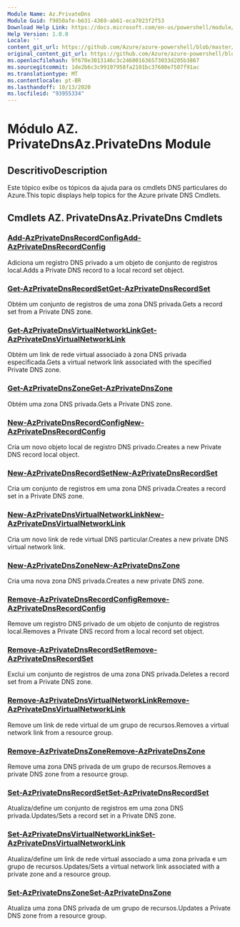 ```yaml
---
Module Name: Az.PrivateDns
Module Guid: f9850afe-b631-4369-ab61-eca7023f2f53
Download Help Link: https://docs.microsoft.com/en-us/powershell/module/az.privatedns
Help Version: 1.0.0
Locale: ''
content_git_url: https://github.com/Azure/azure-powershell/blob/master/src/PrivateDns/PrivateDns/help/Az.PrivateDNS.md
original_content_git_url: https://github.com/Azure/azure-powershell/blob/master/src/PrivateDns/PrivateDns/help/Az.PrivateDNS.md
ms.openlocfilehash: 9f670e3013146c3c246001636573033d205b3867
ms.sourcegitcommit: 1de2b6c3c99197958fa2101bc37680e7507f91ac
ms.translationtype: MT
ms.contentlocale: pt-BR
ms.lasthandoff: 10/13/2020
ms.locfileid: "93955334"
---
```

# <span data-ttu-id="9298f-101">Módulo AZ. PrivateDns</span><span class="sxs-lookup"><span data-stu-id="9298f-101">Az.PrivateDns Module</span></span>
## <span data-ttu-id="9298f-102">Descritivo</span><span class="sxs-lookup"><span data-stu-id="9298f-102">Description</span></span>
<span data-ttu-id="9298f-103">Este tópico exibe os tópicos da ajuda para os cmdlets DNS particulares do Azure.</span><span class="sxs-lookup"><span data-stu-id="9298f-103">This topic displays help topics for the Azure private DNS Cmdlets.</span></span>

## <span data-ttu-id="9298f-104">Cmdlets AZ. PrivateDns</span><span class="sxs-lookup"><span data-stu-id="9298f-104">Az.PrivateDns Cmdlets</span></span>
### [<span data-ttu-id="9298f-105">Add-AzPrivateDnsRecordConfig</span><span class="sxs-lookup"><span data-stu-id="9298f-105">Add-AzPrivateDnsRecordConfig</span></span>](Add-AzPrivateDnsRecordConfig.md)
<span data-ttu-id="9298f-106">Adiciona um registro DNS privado a um objeto de conjunto de registros local.</span><span class="sxs-lookup"><span data-stu-id="9298f-106">Adds a Private DNS record to a local record set object.</span></span>

### [<span data-ttu-id="9298f-107">Get-AzPrivateDnsRecordSet</span><span class="sxs-lookup"><span data-stu-id="9298f-107">Get-AzPrivateDnsRecordSet</span></span>](Get-AzPrivateDnsRecordSet.md)
<span data-ttu-id="9298f-108">Obtém um conjunto de registros de uma zona DNS privada.</span><span class="sxs-lookup"><span data-stu-id="9298f-108">Gets a record set from a Private DNS zone.</span></span>

### [<span data-ttu-id="9298f-109">Get-AzPrivateDnsVirtualNetworkLink</span><span class="sxs-lookup"><span data-stu-id="9298f-109">Get-AzPrivateDnsVirtualNetworkLink</span></span>](Get-AzPrivateDnsVirtualNetworkLink.md)
<span data-ttu-id="9298f-110">Obtém um link de rede virtual associado à zona DNS privada especificada.</span><span class="sxs-lookup"><span data-stu-id="9298f-110">Gets a virtual network link associated with the specified Private DNS zone.</span></span>

### [<span data-ttu-id="9298f-111">Get-AzPrivateDnsZone</span><span class="sxs-lookup"><span data-stu-id="9298f-111">Get-AzPrivateDnsZone</span></span>](Get-AzPrivateDnsZone.md)
<span data-ttu-id="9298f-112">Obtém uma zona DNS privada.</span><span class="sxs-lookup"><span data-stu-id="9298f-112">Gets a Private DNS zone.</span></span>

### [<span data-ttu-id="9298f-113">New-AzPrivateDnsRecordConfig</span><span class="sxs-lookup"><span data-stu-id="9298f-113">New-AzPrivateDnsRecordConfig</span></span>](New-AzPrivateDnsRecordConfig.md)
<span data-ttu-id="9298f-114">Cria um novo objeto local de registro DNS privado.</span><span class="sxs-lookup"><span data-stu-id="9298f-114">Creates a new Private DNS record local object.</span></span>

### [<span data-ttu-id="9298f-115">New-AzPrivateDnsRecordSet</span><span class="sxs-lookup"><span data-stu-id="9298f-115">New-AzPrivateDnsRecordSet</span></span>](New-AzPrivateDnsRecordSet.md)
<span data-ttu-id="9298f-116">Cria um conjunto de registros em uma zona DNS privada.</span><span class="sxs-lookup"><span data-stu-id="9298f-116">Creates a record set in a Private DNS zone.</span></span>

### [<span data-ttu-id="9298f-117">New-AzPrivateDnsVirtualNetworkLink</span><span class="sxs-lookup"><span data-stu-id="9298f-117">New-AzPrivateDnsVirtualNetworkLink</span></span>](New-AzPrivateDnsVirtualNetworkLink.md)
<span data-ttu-id="9298f-118">Cria um novo link de rede virtual DNS particular.</span><span class="sxs-lookup"><span data-stu-id="9298f-118">Creates a new private DNS virtual network link.</span></span>

### [<span data-ttu-id="9298f-119">New-AzPrivateDnsZone</span><span class="sxs-lookup"><span data-stu-id="9298f-119">New-AzPrivateDnsZone</span></span>](New-AzPrivateDnsZone.md)
<span data-ttu-id="9298f-120">Cria uma nova zona DNS privada.</span><span class="sxs-lookup"><span data-stu-id="9298f-120">Creates a new private DNS zone.</span></span>

### [<span data-ttu-id="9298f-121">Remove-AzPrivateDnsRecordConfig</span><span class="sxs-lookup"><span data-stu-id="9298f-121">Remove-AzPrivateDnsRecordConfig</span></span>](Remove-AzPrivateDnsRecordConfig.md)
<span data-ttu-id="9298f-122">Remove um registro DNS privado de um objeto de conjunto de registros local.</span><span class="sxs-lookup"><span data-stu-id="9298f-122">Removes a Private DNS record from a local record set object.</span></span>

### [<span data-ttu-id="9298f-123">Remove-AzPrivateDnsRecordSet</span><span class="sxs-lookup"><span data-stu-id="9298f-123">Remove-AzPrivateDnsRecordSet</span></span>](Remove-AzPrivateDnsRecordSet.md)
<span data-ttu-id="9298f-124">Exclui um conjunto de registros de uma zona DNS privada.</span><span class="sxs-lookup"><span data-stu-id="9298f-124">Deletes a record set from a Private DNS zone.</span></span>

### [<span data-ttu-id="9298f-125">Remove-AzPrivateDnsVirtualNetworkLink</span><span class="sxs-lookup"><span data-stu-id="9298f-125">Remove-AzPrivateDnsVirtualNetworkLink</span></span>](Remove-AzPrivateDnsVirtualNetworkLink.md)
<span data-ttu-id="9298f-126">Remove um link de rede virtual de um grupo de recursos.</span><span class="sxs-lookup"><span data-stu-id="9298f-126">Removes a virtual network link from a resource group.</span></span>

### [<span data-ttu-id="9298f-127">Remove-AzPrivateDnsZone</span><span class="sxs-lookup"><span data-stu-id="9298f-127">Remove-AzPrivateDnsZone</span></span>](Remove-AzPrivateDnsZone.md)
<span data-ttu-id="9298f-128">Remove uma zona DNS privada de um grupo de recursos.</span><span class="sxs-lookup"><span data-stu-id="9298f-128">Removes a private DNS zone from a resource group.</span></span>

### [<span data-ttu-id="9298f-129">Set-AzPrivateDnsRecordSet</span><span class="sxs-lookup"><span data-stu-id="9298f-129">Set-AzPrivateDnsRecordSet</span></span>](Set-AzPrivateDnsRecordSet.md)
<span data-ttu-id="9298f-130">Atualiza/define um conjunto de registros em uma zona DNS privada.</span><span class="sxs-lookup"><span data-stu-id="9298f-130">Updates/Sets a record set in a Private DNS zone.</span></span>

### [<span data-ttu-id="9298f-131">Set-AzPrivateDnsVirtualNetworkLink</span><span class="sxs-lookup"><span data-stu-id="9298f-131">Set-AzPrivateDnsVirtualNetworkLink</span></span>](Set-AzPrivateDnsVirtualNetworkLink.md)
<span data-ttu-id="9298f-132">Atualiza/define um link de rede virtual associado a uma zona privada e um grupo de recursos.</span><span class="sxs-lookup"><span data-stu-id="9298f-132">Updates/Sets a virtual network link associated with a private zone and a resource group.</span></span>

### [<span data-ttu-id="9298f-133">Set-AzPrivateDnsZone</span><span class="sxs-lookup"><span data-stu-id="9298f-133">Set-AzPrivateDnsZone</span></span>](Set-AzPrivateDnsZone.md)
<span data-ttu-id="9298f-134">Atualiza uma zona DNS privada de um grupo de recursos.</span><span class="sxs-lookup"><span data-stu-id="9298f-134">Updates a Private DNS zone from a resource group.</span></span>

